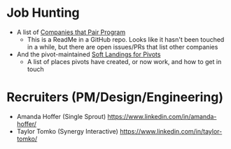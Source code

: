 [pairs]: https://github.com/FionaVoss/we-pair
[soft]: https://docs.google.com/spreadsheets/d/1SYQTJSsJuA79Y32zpi7qEsN0hgvwnfrFEHbqNbHdI6M/edit#gid=0

# Job Hunting

- A list of [Companies that Pair Program][pairs]
    - This is a ReadMe in a GitHub repo. Looks like it hasn't been touched in a  while, but there are open issues/PRs that list other companies 
- And the pivot-maintained [Soft Landings for Pivots][soft]
    - A list of places pivots have created, or now work, and how to get in touch
 
# Recruiters (PM/Design/Engineering)

- Amanda Hoffer (Single Sprout) https://www.linkedin.com/in/amanda-hoffer/
- Taylor Tomko (Synergy Interactive) https://www.linkedin.com/in/taylor-tomko/
